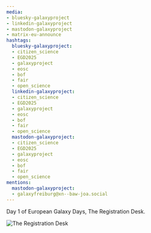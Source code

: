 ```yaml
---
media:
- bluesky-galaxyproject
- linkedin-galaxyproject
- mastodon-galaxyproject
- matrix-eu-announce
hashtags:
  bluesky-galaxyproject:
  - citizen_science
  - EGD2025
  - galaxyproject
  - eosc
  - bof
  - fair
  - open_science
  linkedin-galaxyproject:
  - citizen_science
  - EGD2025
  - galaxyproject
  - eosc
  - bof
  - fair
  - open_science
  mastodon-galaxyproject:
  - citizen_science
  - EGD2025
  - galaxyproject
  - eosc
  - bof
  - fair
  - open_science
mentions:
  mastodon-galaxyproject:
  - galaxyfreiburg@xn--baw-joa.social
---
```


Day 1 of European Galaxy Days, The Registration Desk.

![The Registration Desk](https://github.com/user-attachments/assets/31d7a1de-0123-4c06-a098-2c431f3ad250)
